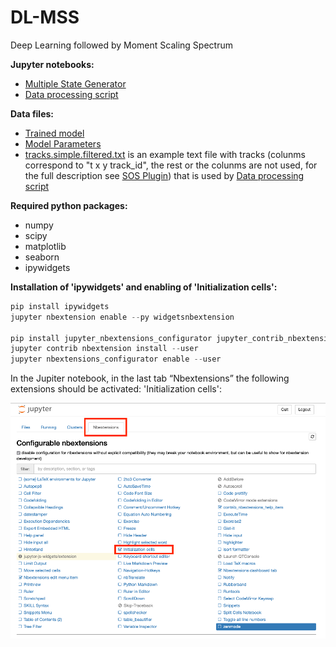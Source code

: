 # DL-MSS

Deep Learning followed by Moment Scaling Spectrum

**Jupyter notebooks:**
* [Multiple State Generator](./MA_MultipleStateGenerator.ipynb) 
* [Data processing script](./MA_DataProcessing_UserFriendly_NEW.ipynb)

**Data files:**
* [Trained model](./Model_Bidirectional_NoShape_3state_Tr10000)
* [Model Parameters](./Parameters_Model_Bidirectional_NoShape_3state_Tr10000.txt)
* [tracks.simple.filtered.txt](./tracks.simple.filtered.txt) is an example text file with tracks (colunms correspond to "t x y track_id", the rest or the colunms are not used, for the full description see [SOS Plugin](http://smal.ws/wp/software/sosplugin/)) that is used by [Data processing script](./MA_DataProcessing_UserFriendly_NEW.ipynb)

**Required python packages:**
* numpy
* scipy
* matplotlib
* seaborn
* ipywidgets

**Installation of 'ipywidgets' and enabling of 'Initialization cells':**

```python
pip install ipywidgets
jupyter nbextension enable --py widgetsnbextension

pip install jupyter_nbextensions_configurator jupyter_contrib_nbextensions
jupyter contrib nbextension install --user
jupyter nbextensions_configurator enable --user
```



In the Jupiter notebook, in the last tab “Nbextensions” the following extensions should be activated:
'Initialization cells':

![Activating Initialization Cells](./initcells.png)
